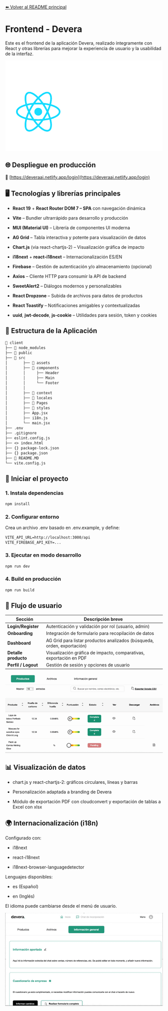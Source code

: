 [⬅️ Volver al README principal](../README.MD)

# Frontend - Devera

Este es el frontend de la aplicación Devera, realizado íntegramente con React y otras librerías para mejorar la experiencia de usuario y la usabilidad de la interfaz.

![Logo React](/client/src/assets/images/react-gif-2.gif)

## 🌐 Despliegue en producción
🔗 [https://deveraai.netlify.app/login](https://deveraai.netlify.app/login)

## 🖥️ Tecnologías y librerías principales
- **React 19** + **React Router DOM 7 – SPA** con navegación dinámica

- **Vite** – Bundler ultrarrápido para desarrollo y producción

- **MUI (Material UI)** – Librería de componentes UI moderna

- **AG Grid** – Tabla interactiva y potente para visualización de datos

- **Chart.js** (via react-chartjs-2) – Visualización gráfica de impacto

- **i18next** + **react-i18next** – Internacionalización ES/EN

- **Firebase** – Gestión de autenticación y/o almacenamiento (opcional)

- **Axios** – Cliente HTTP para consumir la API de backend

- **SweetAlert2** – Diálogos modernos y personalizables

- **React Dropzone** – Subida de archivos para datos de productos

- **React Toastify** – Notificaciones amigables y contextualizadas

- **uuid**, **jwt-decode**, **js-cookie** – Utilidades para sesión, token y cookies

## 🩻 Estructura de la Aplicación

```hash
📁 client
├── 📁 node_modules
├── 📁 public
├── 📁 src
│       ├── 📁 assets
│       ├── 📁 components
│       │     ├── Header
│       │     ├── Main
│       │     └── Footer
│       │        
│       ├── 📁 context
│       ├── 📁 locales
│       ├── 📁 Pages
│       ├── 📁 styles
│       ├── App.jsx
│       ├── i18n.js
│       └── main.jsx
├── .env
├── .gitignore
├── eslint.config.js
├── <> index.html
├── {} package-lock.json
├── {} package.json
├── 📖 README.MD
└── vite.config.js
```

## 🚀 Iniciar el proyecto

### 1. Instala dependencias

```bash
npm install
```

### 2. Configurar entorno
Crea un archivo .env basado en .env.example, y define:

```hash
VITE_API_URL=http://localhost:3000/api
VITE_FIREBASE_API_KEY=...
```

### 3. Ejecutar en modo desarrollo

```bash
npm run dev
```

### 4. Build en producción

```bash
npm run build
```

## 🧭 Flujo de usuario

| Sección              | Descripción breve                                                       |
| -------------------- | ----------------------------------------------------------------------- |
| **Login/Register**   | Autenticación y validación por rol (usuario, admin)                     |
| **Onboarding**       | Integración de formulario para recopilación de datos                     |
| **Dashboard**        | AG Grid para listar productos analizados (búsqueda, orden, exportación) |
| **Detalle producto** | Visualización gráfica de impacto, comparativas, exportación en PDF      |
| **Perfil / Logout**  | Gestión de sesión y opciones de usuario                                 |

![Gif interfaz usuario](/client/src/assets/images/gif-interfaz-front.gif)

## 📊 Visualización de datos
- chart.js y react-chartjs-2: gráficos circulares, líneas y barras

- Personalización adaptada a branding de Devera

- Módulo de exportación PDF con cloudconvert y exportación de tablas a Excel con xlsx

## 🌍 Internacionalización (i18n)
Configurado con:

- i18next

- react-i18next

- i18next-browser-languagedetector

Lenguajes disponibles:

- es (Español)

- en (Inglés)

El idioma puede cambiarse desde el menú de usuario.

![Gif cambio idioma](/client/src/assets/images/cambio-idioma.gif)
